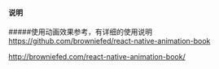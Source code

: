 #### 说明
#####使用动画效果参考，有详细的使用说明
https://github.com/browniefed/react-native-animation-book

http://browniefed.com/react-native-animation-book/
